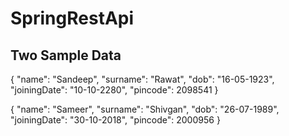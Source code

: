 # SpringRestApi


Two Sample Data
----------------
{
    "name": "Sandeep",
    "surname": "Rawat",
    "dob": "16-05-1923",
    "joiningDate": "10-10-2280",
    "pincode": 2098541
}

{
    "name": "Sameer",
    "surname": "Shivgan",
    "dob": "26-07-1989",
    "joiningDate": "30-10-2018",
    "pincode": 2000956
}
